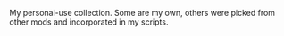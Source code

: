 My personal-use collection. Some are my own, others were picked from other mods and incorporated in my scripts.
 
